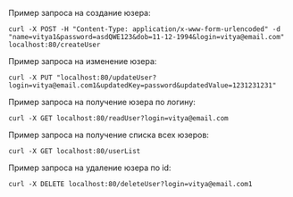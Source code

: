 Пример запроса на создание юзера:

```curl -X POST -H "Content-Type: application/x-www-form-urlencoded" -d "name=vitya1&password=asdQWE123&dob=11-12-1994&login=vitya@email.com" localhost:80/createUser```

Пример запроса на изменение юзера:

```curl -X PUT "localhost:80/updateUser?login=vitya@email.com1&updatedKey=password&updatedValue=1231231231"```

Пример запроса на получение юзера по логину:

```curl -X GET localhost:80/readUser?login=vitya@email.com```

Пример запроса на получение списка всех юзеров:

```curl -X GET localhost:80/userList```

Пример запроса на удаление юзера по id:

```curl -X DELETE localhost:80/deleteUser?login=vitya@email.com1```